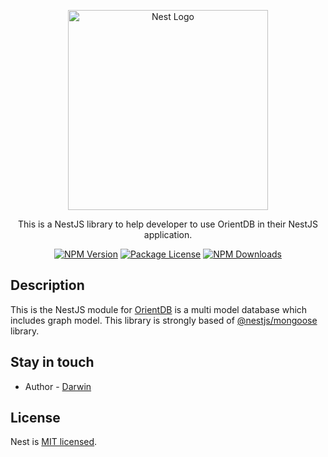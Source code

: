 <p align="center">
  <a href="http://nestjs.com/" target="blank"><img src="https://nestjs.com/img/logo_text.svg" width="320" alt="Nest Logo" /></a>
</p>

[travis-image]: https://api.travis-ci.org/nestjs/nest.svg?branch=master
[travis-url]: https://travis-ci.org/nestjs/nest
[linux-image]: https://img.shields.io/travis/nestjs/nest/master.svg?label=linux
[linux-url]: https://travis-ci.org/nestjs/nest
  
  <p align="center">This is a NestJS library to help developer to use OrientDB in their NestJS application.</p>
    <p align="center">
<a href="https://www.npmjs.com/package/@udw/nestjs-orientdb"><img src="https://img.shields.io/npm/v/@udw/nestjs-orientdb" alt="NPM Version" /></a>
<a href="https://www.npmjs.com/package/@udw/nestjs-orientdb"><img src="https://img.shields.io/npm/l/@nestjs/core.svg" alt="Package License" /></a>
<a href="https://www.npmjs.com/package/@udw/nestjs-orientdb"><img src="https://img.shields.io/npm/dm/@udw/nestjs-orientdb" alt="NPM Downloads" /></a>
</p>
  <!--[![Backers on Open Collective](https://opencollective.com/nest/backers/badge.svg)](https://opencollective.com/nest#backer)
  [![Sponsors on Open Collective](https://opencollective.com/nest/sponsors/badge.svg)](https://opencollective.com/nest#sponsor)-->

## Description

This is the NestJS module for [OrientDB](https://orientdb.com/) is a multi model database which includes graph model. This library is strongly based of [@nestjs/mongoose](https://www.npmjs.com/package/@nestjs/mongoose) library.




## Stay in touch

- Author - [Darwin](darwinsubramaniam@gmail.com)


## License

  Nest is [MIT licensed](LICENSE).
